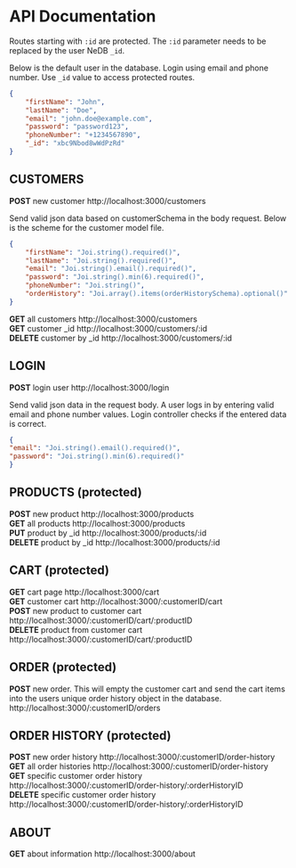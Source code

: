 # API Documentation


Routes starting with `:id` are protected. The `:id` parameter needs to be replaced by the user NeDB `_id`.

Below is the default user in the database. Login using email and phone number. Use `_id` value to access protected routes.

````json
{
    "firstName": "John",
    "lastName": "Doe",
    "email": "john.doe@example.com",
    "password": "password123",
    "phoneNumber": "+1234567890",
    "_id": "xbc9Nbod8wWdPzRd"
}
````


## CUSTOMERS

**POST** new customer http://localhost:3000/customers

Send valid json data based on customerSchema in the body request. Below is the scheme for the customer model file.

````json
{
    "firstName": "Joi.string().required()",
    "lastName": "Joi.string().required()",
    "email": "Joi.string().email().required()",
    "password": "Joi.string().min(6).required()",
    "phoneNumber": "Joi.string()",
    "orderHistory": "Joi.array().items(orderHistorySchema).optional()"
}
`````

**GET** all customers http://localhost:3000/customers  
**GET** customer _id http://localhost:3000/customers/:id  
**DELETE** customer by _id http://localhost:3000/customers/:id  




## LOGIN

**POST** login user http://localhost:3000/login

Send valid json data in the request body. A user logs in by entering valid email and phone number values. Login controller checks if the entered data is correct.

````json
{
"email": "Joi.string().email().required()",
"password": "Joi.string().min(6).required()"
}
````






## PRODUCTS (protected)

**POST** new product http://localhost:3000/products  
**GET** all products http://localhost:3000/products  
**PUT** product by _id http://localhost:3000/products/:id  
**DELETE** product by _id http://localhost:3000/products/:id  




## CART (protected)

**GET** cart page http://localhost:3000/cart  
**GET** customer cart http://localhost:3000/:customerID/cart  
**POST** new product to customer cart http://localhost:3000/:customerID/cart/:productID  
**DELETE** product from customer cart http://localhost:3000/:customerID/cart/:productID  




## ORDER (protected)

**POST** new order. This will empty the customer cart and send the cart items into the users unique order history object in the database. http://localhost:3000/:customerID/orders  




## ORDER HISTORY (protected)

**POST** new order history http://localhost:3000/:customerID/order-history  
**GET** all order histories http://localhost:3000/:customerID/order-history  
**GET** specific customer order history http://localhost:3000/:customerID/order-history/:orderHistoryID  
**DELETE** specific customer order history http://localhost:3000/:customerID/order-history/:orderHistoryID  




## ABOUT

**GET** about information http://localhost:3000/about  

